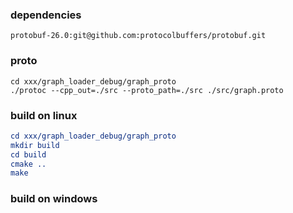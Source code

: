 ### dependencies
```
protobuf-26.0:git@github.com:protocolbuffers/protobuf.git
```

### proto
~~~shell
cd xxx/graph_loader_debug/graph_proto
./protoc --cpp_out=./src --proto_path=./src ./src/graph.proto
~~~

### build on linux
~~~cmake
cd xxx/graph_loader_debug/graph_proto
mkdir build
cd build
cmake ..
make
~~~

### build on windows